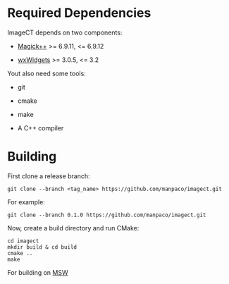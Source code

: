 # Required Dependencies

ImageCT depends on two components:

- [Magick++](https://github.com/ImageMagick/ImageMagick6) >= 6.9.11, <= 6.9.12

- [wxWidgets](https://github.com/wxWidgets/wxWidgets) >= 3.0.5, <= 3.2

Yout also need some tools:

- git

- cmake

- make

- A C++ compiler

# Building

First clone a release branch:

    git clone --branch <tag_name> https://github.com/manpaco/imagect.git

For example:

    git clone --branch 0.1.0 https://github.com/manpaco/imagect.git

Now, create a build directory and run CMake:

    cd imagect
    mkdir build & cd build
    cmake ..
    make

For building on [MSW](/msw-build.md)

